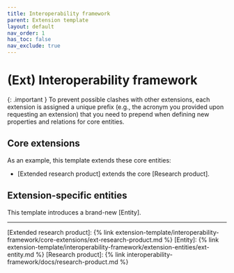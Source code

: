 ```yaml
---
title: Interoperability framework
parent: Extension template
layout: default
nav_order: 1
has_toc: false
nav_exclude: true
---
```

# (Ext) Interoperability framework

{: .important }
To prevent possible clashes with other extensions, each extension is assigned a unique prefix (e.g., the acronym you provided upon requesting an extension) that you need to prepend when defining new properties and relations for core entities.

## Core extensions
As an example, this template extends these core entities:
- [Extended research product] extends the core [Research product].


## Extension-specific entities
This template introduces a brand-new [Entity].


----
[Extended research product]: {% link extension-template/interoperability-framework/core-extensions/ext-research-product.md %}
[Entity]: {% link extension-template/interoperability-framework/extension-entities/ext-entity.md %}
[Research product]: {% link interoperability-framework/docs/research-product.md %}
